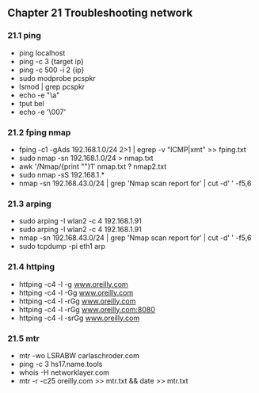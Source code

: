 ## Chapter 21 Troubleshooting network
### 21.1 ping
* ping localhost
* ping -c 3 {target ip}
* ping -c 500 -i 2 {ip}
* sudo modprobe pcspkr
* lsmod | grep pcspkr
* echo -e "\a"
* tput bel
* echo -e '\007'
### 21.2 fping nmap
* fping -c1 -gAds 192.168.1.0/24 2>1 | egrep -v "ICMP|xmt" >> fping.txt
* sudo nmap -sn 192.168.1.0/24 > nmap.txt
* awk '/Nmap/{print ""}1' nmap.txt ? nmap2.txt
* sudo nmap -sS 192.168.1.*
* nmap -sn 192.168.43.0/24 | grep 'Nmap scan report for' | cut -d' ' -f5,6
### 21.3 arping
* sudo arping -I wlan2 -c 4 192.168.1.91
* sudo arping -I wlan2 -c 4 192.168.1.91
* nmap -sn 192.168.43.0/24 | grep 'Nmap scan report for' | cut -d' ' -f5,6
* sudo tcpdump -pi eth1 arp
### 21.4 httping
* httping -c4 -l -g www.oreilly.com
* httping -c4 -l -Gg www.oreilly.com
* httping -c4 -l -rGg www.oreilly.com
* httping -c4 -l -rGg www.oreilly.com:8080
* httping -c4 -l -srGg www.oreilly.com
### 21.5 mtr
* mtr -wo LSRABW carlaschroder.com
* ping -c 3 hs17.name.tools
* whois -H networklayer.com
* mtr -r -c25 oreilly.com >> mtr.txt && date >> mtr.txt